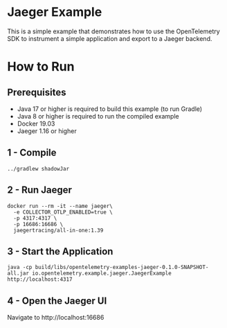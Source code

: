 # Jaeger Example

This is a simple example that demonstrates how to use the OpenTelemetry SDK
to instrument a simple application and export to a Jaeger backend.

# How to Run

## Prerequisites

* Java 17 or higher is required to build this example (to run Gradle)
* Java 8 or higher is required to run the compiled example
* Docker 19.03
* Jaeger 1.16 or higher

## 1 - Compile 
```shell script
../gradlew shadowJar
```
## 2 - Run Jaeger

```shell script
docker run --rm -it --name jaeger\
  -e COLLECTOR_OTLP_ENABLED=true \
  -p 4317:4317 \
  -p 16686:16686 \
  jaegertracing/all-in-one:1.39
```


## 3 - Start the Application
```shell script
java -cp build/libs/opentelemetry-examples-jaeger-0.1.0-SNAPSHOT-all.jar io.opentelemetry.example.jaeger.JaegerExample http://localhost:4317
```
## 4 - Open the Jaeger UI

Navigate to http://localhost:16686

[jaeger]: https://www.jaegertracing.io/docs/1.16/getting-started/
